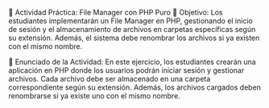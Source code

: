 🧩 Actividad Práctica: File Manager con PHP Puro
🎯 Objetivo:
Los estudiantes implementarán un File Manager en PHP, gestionando el inicio de sesión y el almacenamiento de archivos en carpetas específicas según su extensión. Además, el sistema debe renombrar los archivos si ya existen con el mismo nombre.

📝 Enunciado de la Actividad:
En este ejercicio, los estudiantes crearán una aplicación en PHP donde los usuarios podrán iniciar sesión y gestionar archivos. Cada archivo debe ser almacenado en una carpeta correspondiente según su extensión. Además, los archivos cargados deben renombrarse si ya existe uno con el mismo nombre.
